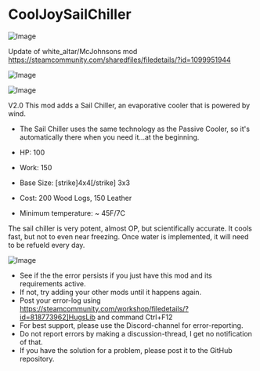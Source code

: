 # CoolJoySailChiller

![Image](https://i.imgur.com/buuPQel.png)

Update of white_altar/McJohnsons mod
https://steamcommunity.com/sharedfiles/filedetails/?id=1099951944

![Image](https://i.imgur.com/pufA0kM.png)

	
![Image](https://i.imgur.com/Z4GOv8H.png)

V2.0
    This mod adds a Sail Chiller, an evaporative cooler that is powered by wind.
		
- The Sail Chiller uses the same technology as the Passive Cooler, so it's automatically there when you need it...at the beginning.

- HP: 100
- Work: 150
- Base Size: [strike]4x4[/strike] 3x3
- Cost: 200 Wood Logs, 150 Leather
- Minimum temperature: ~ 45F/7C

The sail chiller is very potent, almost OP, but scientifically accurate.  It cools fast, but not to even near freezing.  Once water is implemented, it will need to be refueld every day.

![Image](https://i.imgur.com/PwoNOj4.png)



-  See if the the error persists if you just have this mod and its requirements active.
-  If not, try adding your other mods until it happens again.
-  Post your error-log using https://steamcommunity.com/workshop/filedetails/?id=818773962]HugsLib and command Ctrl+F12
-  For best support, please use the Discord-channel for error-reporting.
-  Do not report errors by making a discussion-thread, I get no notification of that.
-  If you have the solution for a problem, please post it to the GitHub repository.




